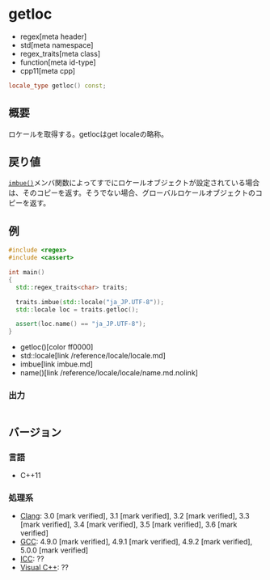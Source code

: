 # getloc
* regex[meta header]
* std[meta namespace]
* regex_traits[meta class]
* function[meta id-type]
* cpp11[meta cpp]

```cpp
locale_type getloc() const;
```


## 概要
ロケールを取得する。getlocはget localeの略称。


## 戻り値
[`imbue()`](imbue.md)メンバ関数によってすでにロケールオブジェクトが設定されている場合は、そのコピーを返す。そうでない場合、グローバルロケールオブジェクトのコピーを返す。


## 例
```cpp example
#include <regex>
#include <cassert>

int main()
{
  std::regex_traits<char> traits;

  traits.imbue(std::locale("ja_JP.UTF-8"));
  std::locale loc = traits.getloc();

  assert(loc.name() == "ja_JP.UTF-8");
}
```
* getloc()[color ff0000]
* std::locale[link /reference/locale/locale.md]
* imbue[link imbue.md]
* name()[link /reference/locale/locale/name.md.nolink]

### 出力
```
```


## バージョン
### 言語
- C++11

### 処理系
- [Clang](/implementation.md#clang): 3.0 [mark verified], 3.1 [mark verified], 3.2 [mark verified], 3.3 [mark verified], 3.4 [mark verified], 3.5 [mark verified], 3.6 [mark verified]
- [GCC](/implementation.md#gcc): 4.9.0 [mark verified], 4.9.1 [mark verified], 4.9.2 [mark verified], 5.0.0 [mark verified]
- [ICC](/implementation.md#icc): ??
- [Visual C++](/implementation.md#visual_cpp): ??

